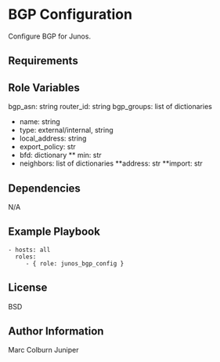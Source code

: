 BGP Configuration
=========

Configure BGP for Junos.

Requirements
------------


Role Variables
--------------
bgp_asn: string
router_id: string
bgp_groups: list of dictionaries
* name: string
* type: external/internal, string
* local_address: string
* export_policy: str
* bfd: dictionary
** min: str
* neighbors: list of dictionaries
**address: str
**import: str

Dependencies
------------

N/A

Example Playbook
----------------

    - hosts: all
      roles:
         - { role: junos_bgp_config }

License
-------

BSD

Author Information
------------------

Marc Colburn Juniper
